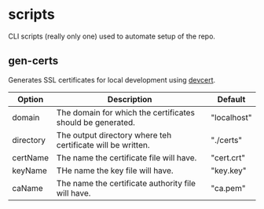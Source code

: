 # scripts

CLI scripts (really only one) used to automate setup of the repo.

## gen-certs

Generates SSL certificates for local development using [devcert](https://github.com/davewasmer/devcert).

| Option    | Description                                                 | Default     |
| --------- | ----------------------------------------------------------- | ----------- |
| domain    | The domain for which the certificates should be generated.  | "localhost" |
| directory | The output directory where teh certificate will be written. | "./certs"   |
| certName  | The name the certificate file will have.                    | "cert.crt"  |
| keyName   | THe name the key file will have.                            | "key.key"   |
| caName    | The name the certificate authority file will have.          | "ca.pem"    |